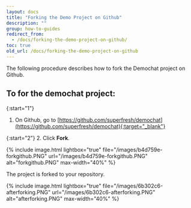 ```yaml
---
layout: docs
title: "Forking the Demo Project on Github"
description: ""
group: how-to-guides
redirect_from:
  - /docs/forking-the-demo-project-on-github/
toc: true
old_url: /docs/forking-the-demo-project-on-github
---
```

The following procedure describes how to fork the Demochat project on Github.

## To for the demochat project:

{:start="1"}
1. On Github, go to [https://github.com/superfresh/demochat](https://github.com/superfresh/demochat){:target="_blank"}

{:start="2"}
2. Click **Fork**.

{% include image.html 
lightbox="true" 
file="/images/b4d759e-forkgithub.PNG" 
url="/images/b4d759e-forkgithub.PNG"
alt="forkgithub.PNG"
max-width="40%"
%}

The project is forked to your repository.

{% include image.html 
lightbox="true" 
file="/images/6b302c6-afterforking.PNG" 
url="/images/6b302c6-afterforking.PNG"
alt="afterforking.PNG"
max-width="40%"
%}
